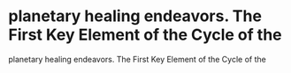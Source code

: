 # planetary healing endeavors. The First Key Element of the Cycle of the

planetary healing endeavors. The First Key Element of the Cycle of the